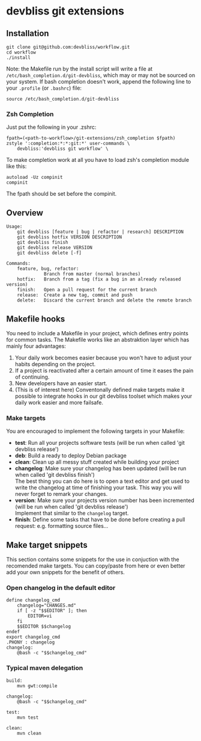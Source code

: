 # devbliss git extensions

## Installation

    git clone git@github.com:devbliss/workflow.git
    cd workflow
    ./install

Note: the Makefile run by the install script will write a file at `/etc/bash_completion.d/git-devbliss`,
which may or may not be sourced on your system. If bash completion doesn't work,
append the following line to your `.profile` (or `.bashrc`) file:

    source /etc/bash_completion.d/git-devbliss

### Zsh Completion

Just put the following in your .zshrc:

    fpath=(<path-to-workflow>/git-extensions/zsh_completion $fpath)
    zstyle ':completion:*:*:git:*' user-commands \
        devbliss:'devbliss git workflow' \


To make completion work at all you have to load zsh's completion module like this:

    autoload -Uz compinit
    compinit

The fpath should be set before the compinit.

## Overview

    Usage:
        git devbliss [feature | bug | refactor | research] DESCRIPTION
        git devbliss hotfix VERSION DESCRIPTION
        git devbliss finish
        git devbliss release VERSION
        git devbliss delete [-f]

    Commands:
        feature, bug, refactor:
                  Branch from master (normal branches)
        hotfix:   Branch from a tag (fix a bug in an already released version)
        finish:   Open a pull request for the current branch
        release:  Create a new tag, commit and push
        delete:   Discard the current branch and delete the remote branch

## Makefile hooks

You need to include a Makefile in your project, which defines entry points
for common tasks. The Makefile works like an abstraktion layer which has mainly four
advantages:

 1. Your daily work becomes easier because you won't have to adjust your habits
depending on the project.
 2. If a project is reactivated after a certain amount of time
it eases the pain of continuing.
 3. New developers have an easier start.
 4. (This is of interest here) Conventonally defined make targets make it possible to
integrate hooks in our git devbliss toolset which makes your daily work easier and more failsafe.

### Make targets

You are encouraged to implement the following targets in your Makefile:

- **test**: Run all your projects software tests (will be run when called 'git devbliss release')
- **deb**: Build a ready to deploy Debian package
- **clean**: Clean up all messy stuff created while building your project
- **changelog**: Make sure your changelog has been updated (will be run when called 'git devbliss finish')  
The best thing you can do here is to open a text editor and get used to write the changelog at time
of finishing your task. This way you will never forget to remark your changes.
- **version**: Make sure your projects version number has been incremented (will be run when called 'git devbliss release')  
Implement that similar to the `changelog` target.
- **finish**: Define some tasks that have to be done before creating a pull request: e.g. formatting source files...

## Make target snippets

This section contains some snippets for the use in conjuction with the recomended make targets. You can copy/paste from here or even better add your own snippets for the benefit of others.

### Open changelog in the default editor

    define changelog_cmd
    	changelog="CHANGES.md"
    	if [ -z "$$EDITOR" ]; then
    	    EDITOR=vi
    	fi
    	$$EDITOR $$changelog
    endef
    export changelog_cmd
    .PHONY : changelog
    changelog:
    	@bash -c "$$changelog_cmd"


### Typical maven delegation

    build:
    	mvn gwt:compile

    changelog:
    	@bash -c "$$changelog_cmd"

    test:
    	mvn test

    clean:
    	mvn clean

